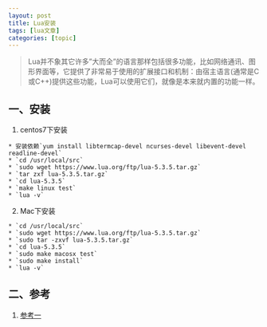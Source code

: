 ```yaml
---
layout: post
title: Lua安装 
tags: [lua文章]
categories: [topic]
---
```

>
> Lua并不象其它许多”大而全”的语言那样包括很多功能，比如网络通讯、图形界面等，它提供了非常易于使用的扩展接口和机制：由宿主语言(通常是C或C++)提供这些功能，Lua可以使用它们，就像是本来就内置的功能一样。

## 一、安装

  1. centos7下安装

    * 安装依赖`yum install libtermcap-devel ncurses-devel libevent-devel readline-devel`
    * `cd /usr/local/src`
    * `sudo wget https://www.lua.org/ftp/lua-5.3.5.tar.gz`
    * `tar zxf lua-5.3.5.tar.gz`
    * `cd lua-5.3.5`
    * `make linux test`
    * `lua -v`
  2. Mac下安装

    * `cd /usr/local/src`
    * `sudo wget https://www.lua.org/ftp/lua-5.3.5.tar.gz`
    * `sudo tar -zxvf lua-5.3.5.tar.gz`
    * `cd lua-5.3.5`
    * `sudo make macosx test`
    * `sudo make install`
    * `lua -v`

## 二、参考

  1. [参考一](https://www.lua.org/)